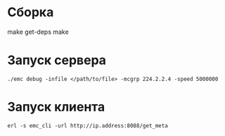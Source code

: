 # Сборка

make get-deps
make

# Запуск сервера

	./emc debug -infile </path/to/file> -mcgrp 224.2.2.4 -speed 5000000

# Запуск клиента

	erl -s emc_cli -url http://ip.address:8088/get_meta
	
